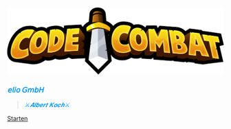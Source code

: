  ![Alt text](CodeCombat-Logo.png) 
### <span style="color: #0096FF ">***𝖾𝗅𝗂𝗈 𝖦𝗆𝖻𝖧***




><span style="color: #0096FF ">*⚔️𝑨𝒍𝒃𝒆𝒓𝒕 𝑲𝒐𝒄𝒉⚔️*


[Starten](#𝘾𝙤𝙙𝙚⚔️𝘾𝙤𝙢𝙗𝙖𝙩)


